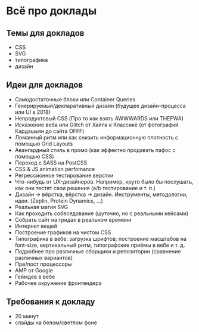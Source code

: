 # Всё про доклады

## Темы для докладов

 - CSS
 - SVG
 - типографика
 - дизайн

## Идеи для докладов

 - Самодостаточные блоки или Container Queries
 - Генерируемый/декларативный дизайн (будущее дизайн-процесса или UI в 2018)
 - Непродуктовый CSS (Про то как взять AWWWARDS или THEFWA)
 - Искажение веба или Glitch от Хайпа к Классике (от фотографий Кардашьян до сайта OFFF)
 - Ломанный ритм или как снизить информационную плотность с помощью Grid Layouts
 - Авангардный стиль в промо (как эффектно продавать пафос с помощью CSS)
 - Переход с SASS на PostCSS
 - CSS & JS animation perfomance
 - Регрессионное тестирование верстки
 - Что-нибудь от UX-дизайнеров. Например, круто было бы послушать, как они тестят свои решения (a/b тестирование и т. п.)
 - Дизайн → вёрстка, вёрстка → дизайн. Инструменты, методологии, идеи. (Zeplin, Protein Dynamics, …)
 - Реальная магия SVG
 - Как проходить собеседование (шуточно, но с реальными кейсами)
 - Собрать сайт на гридах в реальном времени
 - Интернет вещей
 - Построение графиков на чистом CSS
 - Типографика в вебе: загрузка шрифтов; построение масштабов на font-size, вертикальный ритм, типографские приёмы в вебе и т. д.
 - Подробнее про различные сборщики и репозитории (сравнение различных вариантов)
 - Пре/пост процессоры
 - AMP от Google
 - Геймдев в вебе
 - Рабочее окружение фронтендера

## Требования к докладу

 - 20 минут
 - слайды на белом/светлом фоне
